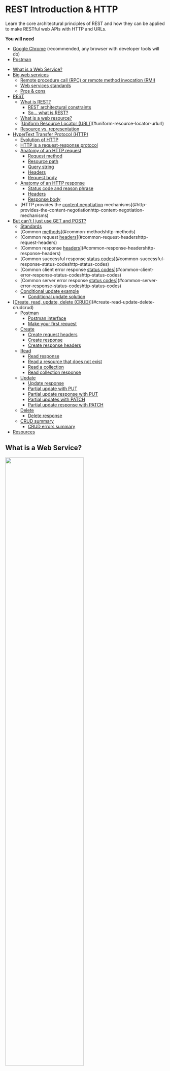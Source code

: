 # REST Introduction & HTTP

Learn the core architectural principles of REST and how they can be applied to
make RESTful web APIs with HTTP and URLs.

**You will need**

* [Google Chrome][chrome] (recommended, any browser with developer tools will do)
* [Postman][postman]

<!-- START doctoc generated TOC please keep comment here to allow auto update -->
<!-- DON'T EDIT THIS SECTION, INSTEAD RE-RUN doctoc TO UPDATE -->


- [What is a Web Service?](#what-is-a-web-service)
- [Big web services](#big-web-services)
  - [Remote procedure call (RPC) or remote method invocation (RMI)](#remote-procedure-call-rpc-or-remote-method-invocation-rmi)
  - [Web services standards](#web-services-standards)
  - [Pros & cons](#pros--cons)
- [REST](#rest)
  - [What is REST?](#what-is-rest)
    - [REST architectural constraints](#rest-architectural-constraints)
    - [So... what is REST?](#so-what-is-rest)
  - [What is a web resource?](#what-is-a-web-resource)
  - [[Uniform Resource Locator (URL)][url]](#uniform-resource-locator-urlurl)
  - [Resource vs. representation](#resource-vs-representation)
- [HyperText Transfer Protocol (HTTP)](#hypertext-transfer-protocol-http)
  - [Evolution of HTTP](#evolution-of-http)
  - [HTTP is a request-response protocol](#http-is-a-request-response-protocol)
  - [Anatomy of an HTTP request](#anatomy-of-an-http-request)
    - [Request method](#request-method)
    - [Resource path](#resource-path)
    - [Query string](#query-string)
    - [Headers](#headers)
    - [Request body](#request-body)
  - [Anatomy of an HTTP response](#anatomy-of-an-http-response)
    - [Status code and reason phrase](#status-code-and-reason-phrase)
    - [Headers](#headers-1)
    - [Response body](#response-body)
  - [HTTP provides the [content negotiation][http-content-negotiation] mechanisms](#http-provides-the-content-negotiationhttp-content-negotiation-mechanisms)
- [But can't I just use GET and POST?](#but-cant-i-just-use-get-and-post)
  - [Standards](#standards)
  - [Common [methods][http-methods]](#common-methodshttp-methods)
  - [Common request [headers][http-request-headers]](#common-request-headershttp-request-headers)
  - [Common response [headers][http-response-headers]](#common-response-headershttp-response-headers)
  - [Common successful response [status codes][http-status-codes]](#common-successful-response-status-codeshttp-status-codes)
  - [Common client error response [status codes][http-status-codes]](#common-client-error-response-status-codeshttp-status-codes)
  - [Common server error response [status codes][http-status-codes]](#common-server-error-response-status-codeshttp-status-codes)
  - [Conditional update example](#conditional-update-example)
    - [Conditional update solution](#conditional-update-solution)
- [[Create, read, update, delete (CRUD)][crud]](#create-read-update-delete-crudcrud)
  - [Postman](#postman)
    - [Postman interface](#postman-interface)
    - [Make your first request](#make-your-first-request)
  - [Create](#create)
    - [Create request headers](#create-request-headers)
    - [Create response](#create-response)
    - [Create response headers](#create-response-headers)
  - [Read](#read)
    - [Read response](#read-response)
    - [Read a resource that does not exist](#read-a-resource-that-does-not-exist)
    - [Read a collection](#read-a-collection)
    - [Read collection response](#read-collection-response)
  - [Update](#update)
    - [Update response](#update-response)
    - [Partial update with PUT](#partial-update-with-put)
    - [Partial update response with PUT](#partial-update-response-with-put)
    - [Partial updates with PATCH](#partial-updates-with-patch)
    - [Partial update response with PATCH](#partial-update-response-with-patch)
  - [Delete](#delete)
    - [Delete response](#delete-response)
  - [CRUD summary](#crud-summary)
    - [CRUD errors summary](#crud-errors-summary)
- [Resources](#resources)

<!-- END doctoc generated TOC please keep comment here to allow auto update -->



## What is a Web Service?

<p class='center'><img src='images/network.jpg' width='70%' /></p>

**Clients** need access to **data** and **logic**.
How can they find each other, know what logic can be invoked, and talk to each other over the web?



## Big web services

<!-- slide-front-matter class: center, middle -->



### Remote procedure call (RPC) or remote method invocation (RMI)

<p class='center'><img src='images/rmi.png' width='80%' /></p>



### Web services standards

<p class='center'><img src='images/web-services-standards-overview.gif' width='90%' /></p>



### Pros & cons

Many standards:

* Simple Object Access Protocol (SOAP)
* Web Services Description Language (WSDL)

<!-- slide-column 50 -->

**Benefits:**

* Very rich protocol stack:
  * support for security
  * transactions
  * reliable transfer

<!-- slide-column 50 -->

**Problems:**

* Very rich protocol stack:
  * complexity
  * verbosity
  * incompatibility issues
  * theoretical human readability



## REST

<!-- slide-front-matter class: center, middle -->

<img src='images/cat-resting.jpg' class='w70' />

*A cat RESTing...*



### What is REST?

REST means [REpresentational State Transfer][rest]. It is an architectural style
for building distributed [web services][web-service] on the Internet. The World
Wide Web is one example that exhibits the characteristics of a REST
architecture.

> REST has been introduced in [Roy Fielding’s Ph.D. thesis][roy-fielding-thesis]
> (Roy Fielding has been a contributor to the HTTP specification, and to the
> Apache server and community).

An API or web service that follows REST's architectural constraints is said to
be a *RESTful API* or *RESTful web service*.

#### REST architectural constraints

A system is considered to follow the REST architecture if it follows [these
constraints][rest-constraints]:

* **Client-server architecture:** the separation of concerns between the user
  interface (client) and data storage (server) improves portability across
  platforms, and allows components to evolve independently.
* **Statelessness:** each request from any client contains all the information
  necessary to service the request, and the session state is held in the client.
* **Cacheability:** clients and intermediaries can cache responses indicated as
  cacheable by the server, improving scalability and performance.
* **Layered system:** a client cannot ordinarily tell whether it is connected
  directly to the end server, or to an intermediary along the way. This improves
  scalability by enabling load balancing and shared caches.
* **Uniform interface:** a uniform interface simplifies and decouples the
  architecture, which enables each part to evolve independently.

#### So... what is REST?

These are the basic principles of REST when applied to HTTP web services:

* The state of the application is captured in a set of **resources**
  * Users, photos, comments, tags, albums, etc.
* There is a **uniform interface** (**HTTP**) to manipulate those resources:
  * Resources are identified with a standard format (**URLs**).
  * Every resource can have several **representations** (e.g. HTML or JSON).
  * The client progresses through the application by applying operations (**HTTP
    methods:** GET, POST, etc) to resources and exchanging their representations
    with the server (**state transfer**).
  * The client can follow server-provided **hyperlinks** to discover available
    actions and resources ([HATEOAS][hateoas]).

> Note that REST does not mandate the use of HTTP and URLs, but it is the
> simplest and most popular way of implementing a RESTful web service.



### What is a web resource?

Something that can be uniquely identified on the web:

<!-- slide-column 50 -->

**Static content**

* An article published in the "24 heures" newspaper
* A person's birth certificate

<!-- slide-column 50 -->

**Dynamic content**

* The collection of articles published in the sport section of the newspaper
* The list of grades of the student Jean Dupont

<!-- slide-container -->

<!-- slide-column 50 -->

**Intangible things**

* The current price of the Nestlé stock quote

<!-- slide-column 50 -->

**Physical objects**

* The vending machine in the school hallway



### [Uniform Resource Locator (URL)][url]

> "A reference to a **web resource** that specifies its **location** on a computer network and a **mechanism** for retrieving it."

* http://www.24heures.ch/vaud/2008/08/04/trente-etudiants-manifestent
* http://imdb.com/movies/best?page=3&pageSize=50&orderBy=title
* http://www.smart-machines.ch/customers/heig/machines/8272#order

The syntax of an URL is:

```
scheme:[//[user:password@]host[:port]][/]path[?query][#fragment]
```



### Resource vs. representation

* In a REST API, we use the HTTP protocol to support the exchange of data (or **state transfer**) between a **client** and a **server**
* What is exchanged is not the actual resource: it is a **representation** of the resource
* The **same resource** could have:
  * An HTML representation
  * An XML representation
  * A PNG representation
  * A WAV representation



## HyperText Transfer Protocol (HTTP)

<!-- slide-front-matter class: center, middle -->

> "An [application protocol][osi-application] for distributed, collaborative,
> and [hypermedia][hypermedia] information systems. [HTTP][http] is the
> foundation of data communication for the World Wide Web."



### Evolution of HTTP

* [HTTP/1.0][http] (1996) - [RFC 1945][http10-rfc]
* HTTP/1.1 (1999) - [RFC 2616][http11-rfc]
* [HTTP/2.0][http2] (2015) - [RFC 7540][http2-rfc]

  > HTTP/2 is a more efficient expression of HTTP's semantics "on the wire",
  > which **maintains high-level compatibility with HTTP/1.1** (for example with
  > methods, status codes, URIs, and most header fields). It is now supported by
  > virtually all web browsers and major web servers.
* [HTTP/3.0][http3] ([Internet Draft][internet-draft]) - [Draft 29][http3-draft]

  > HTTP/3 is the proposed successor to HTTP/2, which is already in use on the
  > web, using [UDP][udp] instead of [TCP][tcp] for the underlying transport
  > protocol. **Like HTTP/2, it does not obsolete previous major versions of the
  > protocol.** Support for HTTP/3 was added to Cloudflare and Google Chrome in
  > September 2019, and can be enabled in the stable versions of Chrome and
  > Firefox.



### HTTP is a request-response protocol

When you visit the following page:

```
https://en.wikipedia.org/wiki/Film
```

Your browser makes an HTTP **request** and gets a **response**:

```http
GET /wiki/Film HTTP/1.1
Accept: text/html,*/*
Host: en.wikipedia.org
```

```http
HTTP/1.1 200 OK
Content-Length: 58330
Content-Type: text/html; charset=UTF-8

<!DOCTYPE html>
<html lang="en">
  <head>
    <meta charset="UTF-8"/>
    <title>Film - Wikipedia</title>
  </head>
  <body>
    ...
  &lt;/body&gt;
</html>
```



### Anatomy of an HTTP request

Get the third page of a movies list:

```http
GET /movies/best?page=3&pageSize=50&orderBy=title HTTP/1.1
Accept: text/html,*/*
Host: www.example.com
```

Register a new movie:

```http
POST /api/movies HTTP/1.1
Content-Type: application/json
Host: www.example.com

{
  "name": "The Matrix",
  "releaseYear": 1999
}
```

#### Request method

The first line of an HTTP request is the **request line**:

```
  `GET` /movies/best?page=3&pageSize=50&orderBy=title HTTP/1.1
```

The **request method** is the *desired action* to perform:

| Method | Purpose                               |
| :---   | :---                                  |
| GET    | Retrieve data                         |
| POST   | Create a new resource                 |
| PUT    | Replace an existing resource          |
| PATCH  | Partially modify an existing resource |
| DELETE | Delete a resource                     |

There are [more methods][http-methods].

#### Resource path

The second part of the request line is the **resource path**:

```
  GET `/movies/best`?page=3&pageSize=50&orderBy=title HTTP/1.1
```

It tells the server where to find the resource to perform the action on.

#### Query string

The **query string** is the third part of the request line:

```
  GET /movies/best`?page=3&pageSize=50&orderBy=title` HTTP/1.1
```

These are parameters given to the server, usually to *filter* the resource.
In this case:

* `page=3` - we want the third page
* `pageSize=50` - we want pages of 50 movies
* `orderBy=title` - we want the movies ordered by title

#### Headers

After the request line, an HTTP request has one or more **headers**:

```http
GET /movies/best?page=3&pageSize=50&orderBy=title HTTP/1.1
*Accept: application/html,*/*
*Host: www.example.com
```

This allows the client to tell the server how to serve the request:

* `Accept: application/html,*/*` - I prefer HTML, but otherwise give me any format you have
* `Host: www.example.com` - This is the domain I want the resource from

There are many [headers][headers] that can be used in requests.

#### Request body

The **body** is data that the client can ask the server to do something with:

```http
POST /api/movies HTTP/1.1
Content-Type: application/json
Host: www.example.com

*{
*  "name": "The Matrix",
*  "releaseYear": 1999
*}
```

In this case:

* It's a `POST` request, so the server should create a new resource
* The `Content-Type` header is `application/json`, so the server should
  interepret the body as a JSON payload and use that data to create the resource



### Anatomy of an HTTP response

An HTML page:

```http
HTTP/1.1 200 OK
Content-Type: text/html; charset=UTF-8

<!DOCTYPE html>
<html lang="en">
  <head><title>Film - Wikipedia</title></head>
  &lt;body&gt;...&lt;/body&gt;
</html>
```

A resource we just created:

```http
HTTP/1.1 201 Created
Content-Type: application/json
Location: https://example.com/api/movies/xo349

{
  "id": "xo349",
  "createdAt": "2017-02-08T11:05:40+01:00",
  "name": "The Matrix",
  "releaseYear": 1999
}
```

#### Status code and reason phrase

The first line of an HTTP response is the **status line**:

```
  HTTP/1.1 `201 Created`
```

The **status code** and the **reason phrase** indicate to the client whether the request was successful and how to handle it:

| Code | Reason               | Purpose                                                                                                                                 |
| :--- | :---                 | :---                                                                                                                                    |
| 200  | OK                   | The response body contains the requested resource.                                                                                      |
| 201  | Created              | The `Location` header contains the URL of the created resource; the response body may contain a representation of the created resource. |
| 401  | Unauthorized         | Authentication is required and was not provided or is invalid.                                                                          |
| 422  | Unprocessable Entity | The request body is semantically invalid.                                                                                               |

There are many [status codes][http-status-codes] a server can use to help the client handle responses.

#### Headers

Like requests, an HTTP response has one or more **headers** after the status line:

```http
HTTP/1.1 200 OK
*Content-Language: en
*Content-Type: application/json
*Last-Modified: Tue, 07 Feb 2017 02:12:22 GMT

{
  "id": "xo349",
  "name": "The Matrix",
  "releaseYear": 1999
}
```

It allows the server to give the client additional metadata about the response:

* `Content-Language: en` - The response contains information in English
* `Content-Type: application/json` - The response body is a JSON payload
* `Last-Modified: Tue, 07 Feb 2017 02:12:22 GMT` - The resource was last modified on February 7th

There are many [headers][headers] that can be used in responses.

#### Response body

The response body is the (optional) data sent by the server.
Its nature depends on what the request was and what the response status code indicates.
It could be the requested resource for a `GET` request:

```http
HTTP/1.1 200 OK
Content-Language: en
Content-Type: application/json

*{
*  "id": "xo349",
*  "name": "The Matrix",
*  "releaseYear": 1999
*}
```

Or it could be a list of errors if the body of a `POST` request was invalid:

```http
HTTP/1.1 422 Unprocessable Entity
Content-Type: application/json

*[
*  { "field": "name", "message": "Name is required" },
*  { "field": "releaseYear", "message": "Release year must be >= 1890" }
*]
```



### HTTP provides the [content negotiation][http-content-negotiation] mechanisms

Different **representations** of a resource can be exchanged at the **same URL**:

<!-- slide-column 50 -->

A JSON representation:

```http
GET /shows/game-of-thrones HTTP/1.1
*Accept: application/json
```

```http
HTTP/1.1 200 OK
*Content-Type: application/json

{
  "title": "Game of Thrones",
  "releaseYear": 2011,
  "seasons": 6,
  "episodes": 60
}
```

<!-- slide-column 50 -->

An HTML representation:

```http
GET /shows/game-of-thrones HTTP/1.1
*Accept: text/html,*/*
```

```http
HTTP/1.1 200 OK
*Content-Type: text/html

<html>
  <head>
    <title>Game of Thrones</title>
  </head>
  <body>
    <h1>Game of Thrones</h1>
    <p>A 2011 TV show.</p>
    <ul>
      <li>6 seasons</li>
      <li>60 episodes</li>
    </ul>
  &lt;/body&gt;
</html>
```



## But can't I just use GET and POST?

<!-- slide-front-matter class: center, middle -->

I'm lazy that way.



### Standards

A lot of smart people have encountered **the same problems you have** over the
years. They have come together and defined **standard solutions** to deal with
some of those problems.

HTTP has a **very rich** vocabulary of *methods*, *headers* and *status codes*
that are here to **help you** implement rich client-server interaction.

.center[
> [Standards.REST][rest-standards]
>
> A collection of standards and specifications, that help make fantastic
> HTTP/REST APIs. Don't reinvent the wheel, use fantastic wheels, hashed out by
> experts, that solve problems you hadn't even considered yet.
]



### Common [methods][http-methods]

| Method    | Purpose                                                       |
| :---      | :---                                                          |
| `GET`     | Retrieve data                                                 |
| `HEAD`    | Retrieve the response headers but no data (to save bandwidth) |
| `POST`    | Create a new resource                                         |
| `PUT`     | Replace an existing resource                                  |
| `PATCH`   | Partially modify an existing resource                         |
| `DELETE`  | Delete a resource                                             |
| `OPTIONS` | Ask the server what you can do with a resource                |



### Common request [headers][http-request-headers]

<!-- slide-front-matter class: compact-table -->

Example                              | What the client is asking
:---                                 | :---
`Accept: text/plain`                 | I want you to send me a response in **plain text**. If you **can't**, I expect you to respond with `406 Not Acceptable`
`Authorization: Basic 98aw=`         | Use the base64-encoded `user:password` string I am giving you as proof of my identity
`Authorization: Bearer 1y09`         | Use the [bearer token][auth0-tokens] I am giving you as proof of my identity
`Content-Type: application/json`     | I am sending you a request with JSON text in the body
`If-Modified-Since: Sun, 3 Jan 2017` | If the resource I am retrieving has **not changed** since January 3rd 2017, I expect you to respond with `304 Not Modified` and no response body (to save bandwidth). ([Conditional GET][http-conditional-requests])
`If-Unmodified-Since: ...`           | If the resource I am updating has **changed**, I expect you to **not update it** and respond with `412 Precondition Failed` ([Conditional update][http-conditional-requests])
`Referer: google.com`                | I am coming to you from `google.com`
`User-Agent: Mobile Safari/534.30`   | I am sending you a request from a **mobile device**



### Common response [headers][http-response-headers]

<!-- slide-front-matter class: compact-table -->

Example                                  | What the server is telling you
:---                                     | :---
`Access-Control-Allow-Origin: *`         | I am allowing you to make a [cross-origin request][http-cors] from anywhere
`Set-Cookie: UserID=JohnDoe`             | I am giving you a cookie: please send it back to me for all further requests on this domain
`Content-Type: text/html`                | I am sending you an HTML page
`Expires: Sun, 31 Dec 2017`              | The content I am sending you will not change until December 31st 2017
`Last-Modified: Sun, 3 Jan 2017`         | The content I am sending you was last modified on January 3rd 2017
`Location: http://example.com/somewhere` | The resource you requested has moved and I am telling you where, **or** the resource you just created is available at that address
`WWW-Authenticate: Basic`                | I do not know you, please re-send your request with [Basic HTTP authentication][http-auth]



### Common successful response [status codes][http-status-codes]

<!-- slide-front-matter class: compact-table -->

Code                    | What the server is telling you
:---                    | :---
`200 OK`                | Your request was successful
`201 Created`           | I have created a **new resource** and am telling you where it is in the `Location` header
`202 Accepted`          | I have received your request but will process it later
`204 No Content`        | I have processed your request but have no content to send you
`301 Moved Permanently` | The resource you are requesting has **moved permanently** and I am telling you where in the `Location` header
`302 Found`             | The resource you are requesting has **moved temporarily** and I am telling you where in the `Location` header
`304 Not Modified`      | The resource you are requesting has **not changed**, so I am not sending you its data again



### Common client error response [status codes][http-status-codes]

<!-- slide-front-matter class: compact-table -->

Code                         | What the server is telling you
:---                         | :---
`400 Bad Request`            | I cannot understand the request (e.g. invalid JSON)
`401 Unauthorized`           | I do not know you, please [authenticate][http-auth]
`403 Forbidden`              | I know you, but you do not have sufficient access rights to do that
`404 Not Found`              | The resource you are requesting does not exist
`405 Method Not Allowed`     | You can't make a `GET/POST/...` on this resource
`406 Not Acceptable`         | I can't answer in the format you asked for in the `Accept` header
`409 Conflict`               | Your request is not consistent with the resource's state
`412 Precondition Failed`    | I am denying your [conditional request][http-conditional-requests]
`415 Unsupported Media Type` | You are sending me XML/JSON/... but the resource cannot be represented in that format
`418 I'm a teapot`           | [I don't make coffee][http-teapot]
`422 Unprocessable Entity`   | The request body is syntactically correct but semantically invalid (e.g. validation error)
`429 Too Many Requests`      | Stop spamming me



### Common server error response [status codes][http-status-codes]

<!-- slide-front-matter class: compact-table -->

Unlike the errors from the previous table,
these errors indicate that there is a **problem on the server**, not with the client's request:

Code                        | What the server is telling you
:---                        | :---
`500 Internal Server Error` | Oops, I crashed and can't fulfill this request
`501 Not Implemented`       | You made a `HEAD/PATCH/...` request but I don't support that method for any resource
`502 Bad Gateway`           | I tried using a third-party service to fulfill your request, but couldn't reach it
`503 Service Unavailable`   | I'm busy or being fixed, please try again later
`508 Loop Detected`         | *To understand recursion, you must first understand recursion...*



### Conditional update example

If **two users** save a form on a website at the same time,
there is a possible *race condition* where one user's changes can be **silently overwritten** by the other's:

<p class='center'><img src='images/conditional-update-1.png' class='w100' /></p>



#### Conditional update solution

The `If-Match` and `If-Unmodified-Since` headers allow the client to
**conditionally update** a resource. If the resource **has changed** compared to
the specified identifier or since the specified date, the server should
**refuse** the request and respond with `412 Precondition Failed`:

<p class='center'><img src='images/conditional-update-2.png' class='w100' /></p>



## [Create, read, update, delete (CRUD)][crud]

Since REST deals primarily with **resources**, in a REST API you will (mostly):

* **C**reate new resources
* **R**ead (or retrieve) a resource or collection of resources
* **U**pdate resources
* **D**elete (or detroy) resources

Let's try these operations with a prepared REST API:

https://comem-rest-demo.herokuapp.com



### Postman

To make requests to the API, we will use [Postman][postman], an HTTP client with
a GUI. **Download and launch** the application now.

You don't have to sign up when it prompts you to, you can skip it:

<p class='center'><img src='images/postman-skip-signup.png' width='70%' /></p>

#### Postman interface

Postman allows you to make any HTTP **request/response** (e.g. `POST`, `PUT`,
custom headers, etc). It also remembers your **previous requests**..

<img src='images/postman-ui.png' width='100%' />

#### Make your first request

<img src='images/postman-first-request.png' width='100%' />

> **Hint:** the next steps will show you have to make various HTTP requests. The
> placeholder **"Your Name"** is used in several places. Replace it with your
> name to avoid collisions with other people using the API at the same time.



### Create

The API allows us to **create a person by making a `POST` request with a **JSON
representation** of the person. This is the request we want to make:

```http
POST https://comem-rest-demo.herokuapp.com/api/people HTTP/1.1
Content-type: application/json

{ "name": "Your Name", "gender": "male" }
```

Let's make that request with Postman:

<img src='images/postman-create.png' width='100%' />

#### Create request headers

You can see and modify the request headers in the **Headers** tab:

<img src='images/postman-create-headers.png' width='100%' />

Notice that Postman has automatically set the [`Content-Type`
header][content-type] to `application/json` when you selected JSON as the body
type.

Press the **Send** button to send the request.

#### Create response

You should see the response below the request:

<img src='images/postman-create-response.png' width='100%' />

> "The [**POST** method][post] is used to request that the origin server accept
> the entity enclosed in the request as a **new subordinate** of the resource
> identified by the Request-URI in the Request-Line."

> "If a resource has been **created** on the origin server, the response SHOULD
> be [`201 Created`][201] and contain an entity which describes the status of
> the request and refers to the new resource, and a [`Location`
> header][location]."

In other words: the server tells us that **a new person has been created** by
responding with the status code `201 Created` and the person's data.

#### Create response headers

You can also see the response headers in the **Headers** tab:

<img src='images/postman-create-response-headers.png' width='100%' />

> "If a resource has been **created** [...] the response SHOULD [...] contain a
> **Location header**. For 201 Created responses, the Location is that of the
> new resource which was created by the request."

The server tells us where to find the new resource in the **Location** header.



### Read

Let's make a request to **read** (or **retrieve**) the person we created. This
time we need a simple `GET` request to the path given to us in the **Location**
header of the previous response:

```http
GET https://comem-rest-demo.herokuapp.com/api/people/5f5...037 HTTP/1.1
```

Configure that request in Postman:

<img src='images/postman-read-single.png' width='100%' />

#### Read response

Press **Send** and you should retrieve the person in the response:

<img src='images/postman-read-single-response.png' width='100%' />

> "The [**GET** method][get] means retrieve whatever information (in the form of
> an entity) is identified by the Request-URI."

Basically, the server is sending us the **JSON representation** of the
`/api/people/5f5...037` resource. The [`200 OK`][200] status code indicates that
the request was **successful**.

#### Read a resource that does not exist

Configure the same request but change the last few characters of the URL path so
that the person identifier is invalid:

<img src='images/postman-read-404.png' width='100%' />

Press **Send** and you will see that the server responds with an error message:

<img src='images/postman-read-404-response.png' width='100%' />

By sending a response with the [`404 Not Found`][404] status code, the server
tells us that **no resource exists at that URL**.

#### Read a collection

The API also has a resource that represents the **collection of people** that have been created.
Let's make a `GET` request to **read** that.
We simply have to remove the person's ID from the URL path:

```http
GET https://comem-rest-demo.herokuapp.com/api/people HTTP/1.1
```

Configure that request in Postman:

<img src='images/postman-read-collection.png' width='100%' />

#### Read collection response

Press **Send** and you should receive a response with several people in it:

<img src='images/postman-read-collection-response.png' width='100%' />

Again, the server is sending us the **JSON representation** of the `/api/people`
resource. Since that represents multiple people, we receive a **JSON array**,
where each element is a **JSON object** representing a person.



### Update

The API also allows us to **update** a person by making a `PUT` request to the
person's resource with a **JSON representation** of the updated person. Let's
make a request to add your birthdate:

```http
PUT https://comem-rest-demo.herokuapp.com/api/people/5f5...037 HTTP/1.1
Content-type: application/json

{ "name": "Your Name", "gender": "female", "birthDate": "2000-01-01" }
```

Configure that request with Postman:

<img src='images/postman-update.png' width='100%' />

#### Update response

Press **Send** and you should receive the updated person in the response:

<img src='images/postman-update-response.png' width='100%' />

> "The [**PUT** method][put] requests that the enclosed **entity** be stored
> under the supplied Request-URI. If the Request-URI refers to an **already
> existing resource**, the enclosed entity SHOULD be considered as a **modified
> version** of the one residing on the origin server."

> "If an existing resource is modified, either the [`200 OK`][200] or [`204 No
> Content`][204] response codes SHOULD be sent to indicate successful completion
> of the request."

Basically, we **replaced** the person's data with the representation we sent.
Since no new resource was created, the server simply responds with `200 OK`.

#### Partial update with PUT

Now, configure the same request but **without the gender**, and press **Send**:

<img src='images/postman-update-failed.png' width='100%' />

#### Partial update response with PUT

The server is responding with the status code [`422 Unprocessable Entity`][422]
and telling you that the person representation you sent is invalid because it is
missing the gender property:

<img src='images/postman-update-failed-response.png' width='100%' />

According to the HTTP specification, the `PUT` method is used to store the
**entire representation** you are sending as the **new state of the resource**,
which it cannot do in this case because it is **invalid**. API operations using
**`PUT` should not support partial updates**.

#### Partial updates with PATCH

The `PATCH` method was later added to the HTTP specification to support
**partial updates**. The API also supports it, so let's make a PATCH request to
update your birthdate:

```http
PATCH https://comem-rest-demo.herokuapp.com/api/people/5f5...037 HTTP/1.1
Content-type: application/json

{ "birthDate": "2001-02-03" }
```

Configure that request with Postman:

<img src='images/postman-partial-update.png' width='100%' />

#### Partial update response with PATCH

This time the request was accepted:

<img src='images/postman-partial-update-response.png' width='100%' />

> "The [`PATCH` method][patch] requests that a **set of changes** described in
> the request entity be **applied to the resource** identified by the
> Request-URI."

Instead of a replacement of the entire resource, our JSON representation is
interpreted as a **partial update** to the resource, in this case an update of
the `birthDate` property.

Like with `PUT`, no new resource was created, so the server responds with [`200
OK`][200].



### Delete

Finally, let's **delete** the person. We simply need to make a `DELETE` request
with no request body:

```http
DELETE https://comem-rest-demo.herokuapp.com/api/people/5f5...037 HTTP/1.1
```

Configure that request with Postman:

<img src='images/postman-delete.png' width='100%' />

#### Delete response

Press **Send** and you should get a response from the server with no response
body:

<img src='images/postman-delete-response.png' width='100%' />

> "The [`DELETE` method][delete] requests that the origin server **delete the
> resource** identified by the Request-URI."

> "A successful response SHOULD be [`200 OK`][200] if the response includes an
> entity describing the status, [`202 Accepted`][202] if the action has not yet
> been enacted, or [**`204 No Content`**][204] if the action has been enacted
> but **the response does not include an entity**."

The server has **successfully deleted the person resource** and is not sending
us any additional data as indicated by the `204 No Content` status code.

As you can see in the method's documentation, the server could also respond
differently (e.g. `200 OK` with a representation of the deleted resource), but
`204 No Content` was chosen for this API implementation.



### CRUD summary

<!-- slide-front-matter class: compact-table -->

Collection (`/people` - plural name)                                                                                                 | Single resource (`/people/:id` - one person in the collection)
:---                                                                                                                                 | :---
`POST /api/people`<br/>**Create a new resource** in the collection, `201 Created` and `Location` header (and optional response body) | -
`GET /api/people`<br/>**Read a list of resources** (with optional pagination, sorting and filtering), `200 OK`                       | `GET /api/people/:id`<br/>**Read one resource**, `200 OK`
*(Batch update)*                                                                                                                     | `PUT /api/people/:id`<br/>**Fully update one resource**, `200 OK` (with body) or `204 No Content` (without body)
*(Batch partial update)*                                                                                                             | `PATCH /api/people/:id`<br/>**Partially update one resource**, `200 OK` (with body) or `204 No Content` (without body)
*(Batch delete)*                                                                                                                     | `DELETE /api/people/:id`<br/>**Delete one resource**, `200 OK` (with body) or `204 No Content` (without body)

#### CRUD errors summary

<!-- slide-front-matter class: compact-table -->

Collection errors                                                                                                                  | Resource errors
:---                                                                                                                               | :---
`POST /api/people`<br/>`400 Bad Request` (JSON malformed), `404 Not Found`, `422 Unprocessable Entity` (Data semantically invalid) | -
`GET /api/people`<br/>`400 Bad Request` (Query parameters invalid)                                                                | `GET /api/people/:id`<br/>`404 Not Found`
-                                                                                                                                  | `PUT /api/people/:id`<br/>`400 Bad Request` (JSON malformed), `404 Not Found`, `422 Unprocessable Entity` (Data semantically invalid)
-                                                                                                                                  | `PATCH /api/people/:id`<br/>`400 Bad Request` (JSON malformed), `404 Not Found`, `422 Unprocessable Entity` (Data semantically invalid)
-                                                                                                                                  | `DELETE /api/people/:id`<br/>`404 Not Found`, `409 Conflict` (Cannot be deleted)



## Resources

**Documentation**

* [HTTP request methods][http-methods] ([RFC][http-methods-rfc], [PATCH RFC][patch-rfc])
* [HTTP headers (request/response)][http-headers]
* [HTTP status codes][http-status-codes] ([RFC][http-status-codes-rfc])

**Further reading**

* [Architectural Styles and the Design of Network-based Software Architectures (Roy Fielding)][roy-fielding-thesis]
* [A brief introduction to REST][rest-intro]
* [REST Cheat Sheet][rest-cheat-sheet]
* [Using HTTP Methods for RESTful Services][http-methods-rest]
* [Best Practices for Designing a Pragmatic RESTful API][rest-pragmatic]



[200]: https://httpstatuses.com/200
[201]: https://httpstatuses.com/201
[202]: https://httpstatuses.com/202
[204]: https://httpstatuses.com/204
[404]: https://httpstatuses.com/404
[422]: https://httpstatuses.com/422
[api]: https://en.wikipedia.org/wiki/Application_programming_interface
[auth0-tokens]: https://auth0.com/blog/ten-things-you-should-know-about-tokens-and-cookies/
[chrome]: https://www.google.com/chrome/
[content-type]: https://www.w3.org/Protocols/rfc2616/rfc2616-sec14.html#sec14.17
[crud]: https://en.wikipedia.org/wiki/Create,_read,_update_and_delete
[delete]: https://www.w3.org/Protocols/rfc2616/rfc2616-sec9.html#sec9.7
[get]: https://www.w3.org/Protocols/rfc2616/rfc2616-sec9.html#sec9.3
[hateoas]: https://en.wikipedia.org/wiki/HATEOAS
[headers]: https://en.wikipedia.org/wiki/List_of_HTTP_header_fields#Request_fields
[http]: https://en.wikipedia.org/wiki/Hypertext_Transfer_Protocol
[http10-rfc]: https://tools.ietf.org/html/rfc1945
[http11-rfc]: https://tools.ietf.org/html/rfc2616
[http2]: https://en.wikipedia.org/wiki/HTTP/2
[http2-rfc]: https://tools.ietf.org/html/rfc7540
[http3]: https://en.wikipedia.org/wiki/HTTP/3
[http3-draft]: https://tools.ietf.org/html/draft-ietf-quic-http-29
[http-auth]: https://developer.mozilla.org/en-US/docs/Web/HTTP/Authentication
[http-conditional-requests]: https://developer.mozilla.org/en-US/docs/Web/HTTP/Conditional_requests
[http-content-negotiation]: https://en.wikipedia.org/wiki/Content_negotiation
[http-cors]: https://developer.mozilla.org/en-US/docs/Web/HTTP/Access_control_CORS
[http-headers]: https://en.wikipedia.org/wiki/List_of_HTTP_header_fields
[http-methods]: https://developer.mozilla.org/en-US/docs/Web/HTTP/Methods
[http-methods-rfc]: https://www.w3.org/Protocols/rfc2616/rfc2616-sec9.html
[http-methods-rest]: http://www.restapitutorial.com/lessons/httpmethods.html
[http-request-headers]: https://en.wikipedia.org/wiki/List_of_HTTP_header_fields#Request_fields
[http-response-headers]: https://en.wikipedia.org/wiki/List_of_HTTP_header_fields#Response_fields
[http-status-codes]: https://httpstatuses.com
[http-status-codes-rfc]: https://www.w3.org/Protocols/rfc2616/rfc2616-sec10.html
[http-teapot]: https://tools.ietf.org/html/rfc2324
[hypermedia]: https://en.wikipedia.org/wiki/Hypermedia
[internet-draft]: https://en.wikipedia.org/wiki/Internet_Draft
[location]: https://www.w3.org/Protocols/rfc2616/rfc2616-sec14.html#sec14.30
[osi-application]: https://en.wikipedia.org/wiki/Application_layer
[patch]: https://tools.ietf.org/html/rfc5789#section-2
[patch-rfc]: https://tools.ietf.org/html/rfc5789
[post]: https://www.w3.org/Protocols/rfc2616/rfc2616-sec9.html#sec9.5
[postman]: https://www.postman.com/downloads/
[put]: https://www.w3.org/Protocols/rfc2616/rfc2616-sec9.html#sec9.6
[rest]: https://en.wikipedia.org/wiki/Representational_state_transfer
[rest-cheat-sheet]: http://51elliot.blogspot.ch/2014/03/rest-api-best-practices-rest-cheat-sheet.html
[rest-constraints]: https://en.wikipedia.org/wiki/Representational_state_transfer#Architectural_constraints
[rest-intro]: https://www.infoq.com/articles/rest-introduction
[rest-pragmatic]: http://www.vinaysahni.com/best-practices-for-a-pragmatic-restful-api
[rest-standards]: https://standards.rest
[roy-fielding-thesis]: https://www.ics.uci.edu/~fielding/pubs/dissertation/top.htm
[tcp]: https://en.wikipedia.org/wiki/Transmission_Control_Protocol
[udp]: https://en.wikipedia.org/wiki/User_Datagram_Protocol
[url]: https://en.wikipedia.org/wiki/Uniform_Resource_Locator
[web-service]: https://en.wikipedia.org/wiki/Web_service
